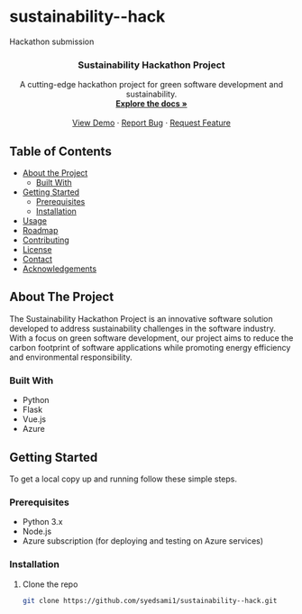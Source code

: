 # sustainability--hack
Hackathon submission 

<p align="center">
  <a href="https://github.com/syedsami1/sustainability--hack">

  </a>

  <h3 align="center">Sustainability Hackathon Project</h3>

  <p align="center">
    A cutting-edge hackathon project for green software development and sustainability.
    <br />
    <a href="https://github.com/syedsami1/sustainability--hack"><strong>Explore the docs »</strong></a>
    <br />
    <br />
    <a href="https://github.com/syedsami1/sustainability--hack">View Demo</a>
    ·
    <a href="https://github.com/syedsami1/sustainability--hack/issues">Report Bug</a>
    ·
    <a href="https://github.com/syedsami1/sustainability--hack/issues">Request Feature</a>
  </p>
</p>

<!-- TABLE OF CONTENTS -->
## Table of Contents

- [About the Project](#about-the-project)
  - [Built With](#built-with)
- [Getting Started](#getting-started)
  - [Prerequisites](#prerequisites)
  - [Installation](#installation)
- [Usage](#usage)
- [Roadmap](#roadmap)
- [Contributing](#contributing)
- [License](#license)
- [Contact](#contact)
- [Acknowledgements](#acknowledgements)

<!-- ABOUT THE PROJECT -->
## About The Project



The Sustainability Hackathon Project is an innovative software solution developed to address sustainability challenges in the software industry. With a focus on green software development, our project aims to reduce the carbon footprint of software applications while promoting energy efficiency and environmental responsibility.

### Built With

- Python
- Flask
- Vue.js
- Azure

<!-- GETTING STARTED -->
## Getting Started

To get a local copy up and running follow these simple steps.

### Prerequisites

- Python 3.x
- Node.js
- Azure subscription (for deploying and testing on Azure services)

### Installation

1. Clone the repo
   ```sh
   git clone https://github.com/syedsami1/sustainability--hack.git
